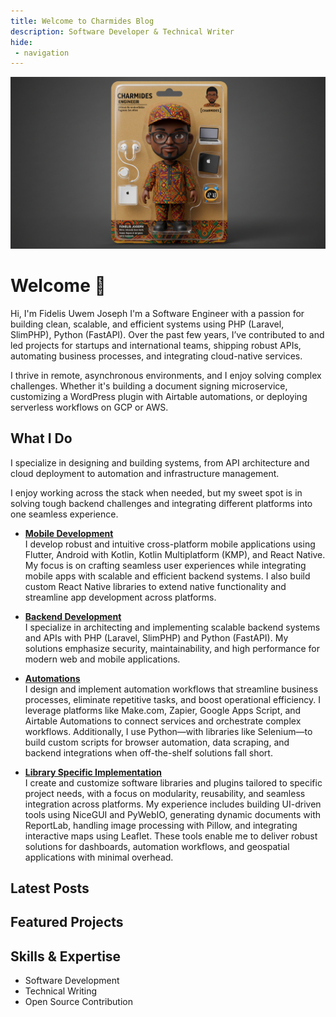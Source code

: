 ```yaml
---
title: Welcome to Charmides Blog
description: Software Developer & Technical Writer
hide: 
 - navigation
---
```


<p align="left">
  <img src="assets/image_fx_small_2.jpg" alt="Fidelis Uwem Joseph"  style="" />
</p>

# Welcome 👋 

 
Hi, I'm Fidelis Uwem Joseph
I'm a Software Engineer with a passion for building clean, scalable, and efficient systems using PHP (Laravel, SlimPHP), Python (FastAPI). Over the past few years, I’ve contributed to and led projects for startups and international teams, shipping robust APIs, automating business processes, and integrating cloud-native services.

I thrive in remote, asynchronous environments, and I enjoy solving complex challenges. Whether it's building a document signing microservice, customizing a WordPress plugin with Airtable automations, or deploying serverless workflows on GCP or AWS.

## What I Do

I specialize in designing and building systems, from API architecture and cloud deployment to automation and infrastructure management.

I enjoy working across the stack when needed, but my sweet spot is in solving tough backend challenges and integrating different platforms into one seamless experience.

- **[Mobile Development](/skill/mobile.md)**  
  I develop robust and intuitive cross-platform mobile applications using Flutter, Android with Kotlin, Kotlin Multiplatform (KMP), and React Native. My focus is on crafting seamless user experiences while integrating mobile apps with scalable and efficient backend systems. I also build custom React Native libraries to extend native functionality and streamline app development across platforms.

- **[Backend Development](/skill/backend.md)**  
  I specialize in architecting and implementing scalable backend systems and APIs with PHP (Laravel, SlimPHP) and Python (FastAPI). My solutions emphasize security, maintainability, and high performance for modern web and mobile applications.

- **[Automations](/skill/automations.md)**  
  I design and implement automation workflows that streamline business processes, eliminate repetitive tasks, and boost operational efficiency. I leverage platforms like Make.com, Zapier, Google Apps Script, and Airtable Automations to connect services and orchestrate complex workflows. Additionally, I use Python—with libraries like Selenium—to build custom scripts for browser automation, data scraping, and backend integrations when off-the-shelf solutions fall short.

- **[Library Specific Implementation](/skill/library.md)**  
  I create and customize software libraries and plugins tailored to specific project needs, with a focus on modularity, reusability, and seamless integration across platforms. My experience includes building UI-driven tools using NiceGUI and PyWebIO, generating dynamic documents with ReportLab, handling image processing with Pillow, and integrating interactive maps using Leaflet. These tools enable me to deliver robust solutions for dashboards, automation workflows, and geospatial applications with minimal overhead.

## Latest Posts
<!-- This section will be auto-populated by the blog plugin -->

## Featured Projects
<!-- Add your featured projects here -->

## Skills & Expertise
- Software Development
- Technical Writing
- Open Source Contribution